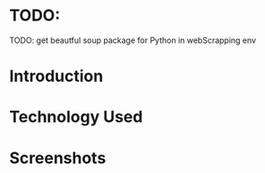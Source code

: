 # TODO:
TODO: get beautful soup package for Python in webScrapping env

# Introduction


# Technology Used


# Screenshots
